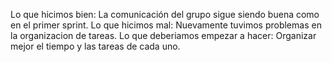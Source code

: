 Lo que hicimos bien: La comunicación del grupo sigue siendo buena como en el primer sprint.
Lo que hicimos mal: Nuevamente tuvimos problemas en la organizacion de tareas.
Lo que deberiamos empezar a hacer: Organizar mejor el tiempo y las tareas de cada uno.